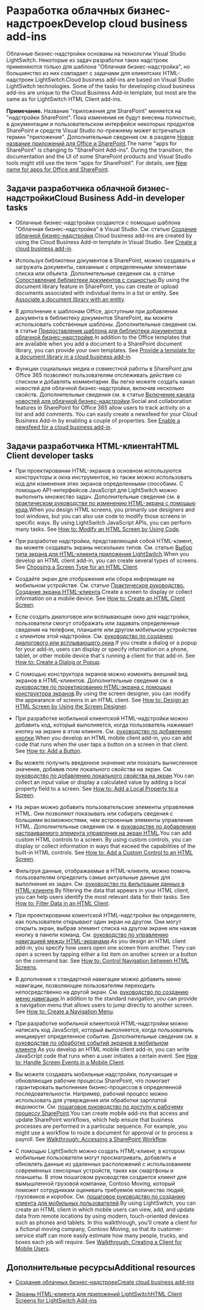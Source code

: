 # <a name="develop-cloud-business-add-ins"></a><span data-ttu-id="d5f74-101">Разработка облачных бизнес-надстроек</span><span class="sxs-lookup"><span data-stu-id="d5f74-101">Develop cloud business add-ins</span></span>
 <span data-ttu-id="d5f74-p101">Облачные бизнес-надстройки основаны на технологии Visual Studio LightSwitch. Некоторые из задач разработки таких надстроек применяются только для шаблона "Облачная бизнес-надстройка", но большинство из них совпадает с задачами для клиентских HTML-надстроек LightSwitch.</span><span class="sxs-lookup"><span data-stu-id="d5f74-p101">Cloud business add-ins are based on Visual Studio LightSwitch technologies. Some of the tasks for developing cloud business add-ins are unique to the Cloud Business Add-in template, but most are the same as for LightSwitch HTML Client add-ins.</span></span>
 

 <span data-ttu-id="d5f74-p102">**Примечание.** Название "приложения для SharePoint" меняется на "надстройки SharePoint". Пока изменения не будут внесены полностью, в документации и пользовательском интерфейсе некоторых продуктов SharePoint и средств Visual Studio по-прежнему может встречаться термин "приложение". Дополнительные сведения см. в разделе [Новое название приложений для Office и SharePoint](new-name-for-apps-for-sharepoint#bk_newname).</span><span class="sxs-lookup"><span data-stu-id="d5f74-p102">The name "apps for SharePoint" is changing to "SharePoint Add-ins". During the transition, the documentation and the UI of some SharePoint products and Visual Studio tools might still use the term "apps for SharePoint". For details, see [New name for apps for Office and SharePoint](new-name-for-apps-for-sharepoint#bk_newname).</span></span>
 


## <a name="cloud-business-add-in-developer-tasks"></a><span data-ttu-id="d5f74-107">Задачи разработчика облачной бизнес-надстройки</span><span class="sxs-lookup"><span data-stu-id="d5f74-107">Cloud Business Add-in developer tasks</span></span>


- <span data-ttu-id="d5f74-p103">Облачные бизнес-надстройки создаются с помощью шаблона "Облачная бизнес-надстройка" в Visual Studio. См. статью [Создание облачной бизнес-надстройки](create-a-cloud-business-add-in).</span><span class="sxs-lookup"><span data-stu-id="d5f74-p103">Cloud business add-ins are created by using the Cloud Business Add-in template in Visual Studio. See  [Create a cloud business add-in](create-a-cloud-business-add-in).</span></span>
    
 
- <span data-ttu-id="d5f74-p104">Используя библиотеки документов в SharePoint, можно создавать и загружать документы, связанные с определенными элементами списка или объекта. Дополнительные сведения см. в статье  [Сопоставление библиотеки документов с сущностью](associate-a-document-library-with-an-entity).</span><span class="sxs-lookup"><span data-stu-id="d5f74-p104">By using the document library feature in SharePoint, you can create or upload documents associated with individual items in a list or entity. See  [Associate a document library with an entity](associate-a-document-library-with-an-entity).</span></span>
    
 
- <span data-ttu-id="d5f74-p105">В дополнение к шаблонам Office, доступным при добавлении документа в библиотеку документов SharePoint, вы можете использовать собственные шаблоны. Дополнительные сведения см. в статье  [Предоставление шаблона для библиотеки документов в облачной бизнес-надстройке](provide-a-template-for-a-document-library-in-a-cloud-business-add-in).</span><span class="sxs-lookup"><span data-stu-id="d5f74-p105">In addition to the Office templates that are available when you add a document to a SharePoint document library, you can provide your own templates. See  [Provide a template for a document library in a cloud business add-in](provide-a-template-for-a-document-library-in-a-cloud-business-add-in).</span></span>
    
 
- <span data-ttu-id="d5f74-p106">Функции социальных медиа и совместной работы в SharePoint для Office 365 позволяют пользователям отслеживать действия со списком и добавлять комментарии. Вы легко можете создать канал новостей для облачной бизнес-надстройки, включив несколько свойств. Дополнительные сведения см. в статье  [Включение канала новостей для облачной бизнес-надстройки](enable-a-newsfeed-for-a-cloud-business-add-in).</span><span class="sxs-lookup"><span data-stu-id="d5f74-p106">Social and collaboration features in SharePoint for Office 365 allow users to track activity on a list and add comments. You can easily create a newsfeed for your Cloud Business Add-in by enabling a couple of properties. See  [Enable a newsfeed for a cloud business add-in](enable-a-newsfeed-for-a-cloud-business-add-in).</span></span>
    
 

## <a name="html-client-developer-tasks"></a><span data-ttu-id="d5f74-117">Задачи разработчика HTML-клиента</span><span class="sxs-lookup"><span data-stu-id="d5f74-117">HTML Client developer tasks</span></span>


- <span data-ttu-id="d5f74-p107">При проектировании HTML-экранов в основном используются конструкторы и окна инструментов, но также можно использовать код для изменения этих экранов определенными способами. С помощью API-интерфейсов JavaScript для LightSwitch можно выполнить множество задач. Дополнительные сведения см. в  [практическом руководстве по изменению HTML-экрана с помощью кода](http://msdn.microsoft.com/en-us/library/jj733572.aspx).</span><span class="sxs-lookup"><span data-stu-id="d5f74-p107">When you design HTML screens, you primarily use designers and tool windows, but you can also use code to modify those screens in specific ways. By using LightSwitch JavaScript APIs, you can perform many tasks. See  [How to: Modify an HTML Screen by Using Code](http://msdn.microsoft.com/en-us/library/jj733572.aspx).</span></span>
    
 
- <span data-ttu-id="d5f74-p108">При разработке надстройки, представляющей собой HTML-клиент, вы можете создавать экраны нескольких типов. См. статью [Выбор типа экрана для HTML-клиента приложения LightSwitch](http://msdn.microsoft.com/en-us/library/jj713590.aspx).</span><span class="sxs-lookup"><span data-stu-id="d5f74-p108">When you develop an HTML client add-in, you can create several types of screens. See  [Choosing a Screen Type for an HTML Client](http://msdn.microsoft.com/en-us/library/jj713590.aspx).</span></span>
    
 
- <span data-ttu-id="d5f74-p109">Создайте экран для отображения или сбора информации на мобильном устройстве. См. статью [Практическое руководство. Создание экрана HTML-клиента](http://msdn.microsoft.com/en-us/library/jj713589.aspx).</span><span class="sxs-lookup"><span data-stu-id="d5f74-p109">Create a screen to display or collect information on a mobile device. See  [How to: Create an HTML Client Screen](http://msdn.microsoft.com/en-us/library/jj713589.aspx).</span></span>
    
 
- <span data-ttu-id="d5f74-p110">Если создать диалоговое или всплывающее окно для надстройки, пользователи смогут отображать или задавать определенные сведения на телефоне, планшете или другом мобильном устройстве с клиентом этой надстройки. См.  [руководство по созданию диалогового или всплывающего окна](http://msdn.microsoft.com/en-us/library/jj713587.aspx).</span><span class="sxs-lookup"><span data-stu-id="d5f74-p110">If you create a dialog or a popup for your add-in, users can display or specify information on a phone, tablet, or other mobile device that's running a client for that add-in. See  [How to: Create a Dialog or Popup](http://msdn.microsoft.com/en-us/library/jj713587.aspx).</span></span>
    
 
- <span data-ttu-id="d5f74-p111">С помощью конструктора экранов можно изменять внешний вид экранов в HTML-клиентов. Дополнительные сведения см. в  [руководстве по проектированию HTML-экрана с помощью конструктора экранов](http://msdn.microsoft.com/en-us/library/jj733575.aspx).</span><span class="sxs-lookup"><span data-stu-id="d5f74-p111">By using the screen designer, you can modify the appearance of screens in an HTML client. See  [How to: Design an HTML Screen by Using the Screen Designer](http://msdn.microsoft.com/en-us/library/jj733575.aspx).</span></span>
    
 
- <span data-ttu-id="d5f74-p112">При разработке мобильной клиентской HTML-надстройки можно добавить код, который выполняется, когда пользователь нажимает кнопку на экране в этом клиенте. См.  [руководство по добавлению кнопки](http://msdn.microsoft.com/en-us/library/jj733573.aspx).</span><span class="sxs-lookup"><span data-stu-id="d5f74-p112">When you develop an HTML mobile client add-in, you can add code that runs when the user taps a button on a screen in that client. See  [How to: Add a Button](http://msdn.microsoft.com/en-us/library/jj733573.aspx).</span></span>
    
 
- <span data-ttu-id="d5f74-p113">Вы можете получить введенное значение или показать вычисленное значение, добавив поле локального свойства на экран. См.  [руководство по добавлению локального свойства на экран](http://msdn.microsoft.com/en-us/library/jj733571.aspx).</span><span class="sxs-lookup"><span data-stu-id="d5f74-p113">You can collect an input value or display a calculated value by adding a local property field to a screen. See  [How to: Add a Local Property to a Screen](http://msdn.microsoft.com/en-us/library/jj733571.aspx).</span></span>
    
 
- <span data-ttu-id="d5f74-p114">На экран можно добавить пользовательские элементы управления HTML. Они позволяют показывать или собирать сведения с большими возможностями, чем встроенные элементы управления HTML. Дополнительные сведения см. в  [руководстве по добавлению настраиваемого элемента управления на экран HTML](http://msdn.microsoft.com/en-us/library/jj733569.aspx).</span><span class="sxs-lookup"><span data-stu-id="d5f74-p114">You can add custom HTML controls to a screen. By using custom controls, you can display or collect information in ways that exceed the capabilities of the built-in HTML controls. See  [How to: Add a Custom Control to an HTML Screen](http://msdn.microsoft.com/en-us/library/jj733569.aspx).</span></span>
    
 
- <span data-ttu-id="d5f74-p115">Фильтруя данные, отображаемые в HTML-клиенте, можно помочь пользователям определить самые актуальные данные для выполнения их задач. См.  [руководство по фильтрации данных в HTML-клиенте](http://msdn.microsoft.com/en-us/library/jj733574.aspx).</span><span class="sxs-lookup"><span data-stu-id="d5f74-p115">By filtering the data that appears in your HTML client, you can help users identify the most relevant data for their tasks. See  [How to: Filter Data in an HTML Client](http://msdn.microsoft.com/en-us/library/jj733574.aspx).</span></span>
    
 
- <span data-ttu-id="d5f74-p116">При проектировании клиентской HTML-надстройки вы определяете, как пользователи открывают один экран на другом. Они могут открыть экран, выбрав элемент списка на другом экране или нажав кнопку в панели команд. См.  [руководство по управлению навигацией между HTML-экранами](http://msdn.microsoft.com/en-us/library/jj733570.aspx).</span><span class="sxs-lookup"><span data-stu-id="d5f74-p116">As you design an HTML client add-in, you specify how users open one screen from another. They can open a screen by tapping either a list item on another screen or a button on the command bar. See  [How to: Control Navigation between HTML Screens](http://msdn.microsoft.com/en-us/library/jj733570.aspx).</span></span>
    
 
- <span data-ttu-id="d5f74-p117">В дополнение к стандартной навигации можно добавить меню навигации, позволяющее пользователям переходить непосредственно на другой экран. См.  [руководство по созданию меню навигации](http://msdn.microsoft.com/en-us/library/dn546744.aspx).</span><span class="sxs-lookup"><span data-stu-id="d5f74-p117">In addition to the standard navigation, you can provide a navigation menu that allows users to jump directly to another screen. See  [How to: Create a Navigation Menu](http://msdn.microsoft.com/en-us/library/dn546744.aspx).</span></span>
    
 
- <span data-ttu-id="d5f74-p118">При разработке мобильной клиентской HTML-надстройки можно написать код JavaScript, который выполняется, когда пользователь инициирует определенное событие. Дополнительные сведения см. в  [руководстве по обработке событий экранов в мобильном клиенте](http://msdn.microsoft.com/en-us/library/jj863131.aspx).</span><span class="sxs-lookup"><span data-stu-id="d5f74-p118">As you develop an HTML mobile client add-in, you can write JavaScript code that runs when a user initiates a certain event. See  [How to: Handle Screen Events in a Mobile Client](http://msdn.microsoft.com/en-us/library/jj863131.aspx).</span></span>
    
 
- <span data-ttu-id="d5f74-p119">Вы можете создавать мобильные надстройки, получающие и обновляющие рабочие процессы SharePoint, что помогает гарантировать выполнение бизнес-процессов в определенной последовательности. Например, рабочий процесс можно использовать для утверждения или обработки зарплатой ведомости. См.  [пошаговое руководство по доступу к рабочему процессу SharePoint](http://msdn.microsoft.com/en-us/library/dn282437.aspx).</span><span class="sxs-lookup"><span data-stu-id="d5f74-p119">You can create mobile add-ins that access and update SharePoint workflows, which help ensure that business processes are performed in a particular sequence. For example, you might use a workflow to route a document for approval or to process a payroll. See  [Walkthrough: Accessing a SharePoint Workflow](http://msdn.microsoft.com/en-us/library/dn282437.aspx).</span></span>
    
 
- <span data-ttu-id="d5f74-p120">С помощью LightSwitch можно создать HTML-клиент, в котором мобильные пользователи могут просматривать, добавлять и обновлять данные из удаленных расположений с использованием современных сенсорных устройств, таких как смартфоны и планшеты. В этом пошаговом руководстве создается клиент для вымышленной грузовой компании, Contoso Moving, который поможет сотрудникам оценивать требуемое количество людей, грузовиков и коробок. См.  [пошаговое руководство по созданию клиента для мобильных пользователей](http://msdn.microsoft.com/en-us/library/jj674624.aspx).</span><span class="sxs-lookup"><span data-stu-id="d5f74-p120">By using LightSwitch, you can create an HTML client in which mobile users can view, add, and update data from remote locations by using modern, touch-oriented devices such as phones and tablets. In this walkthrough, you'll create a client for a fictional moving company, Contoso Moving, so that its customer-service staff can more easily estimate how many people, trucks, and boxes each job will require. See  [Walkthrough: Creating a Client for Mobile Users](http://msdn.microsoft.com/en-us/library/jj674624.aspx).</span></span>
    
 

## <a name="additional-resources"></a><span data-ttu-id="d5f74-151">Дополнительные ресурсы</span><span class="sxs-lookup"><span data-stu-id="d5f74-151">Additional resources</span></span>
<span data-ttu-id="d5f74-152"><a name="bk_addresources"> </a></span><span class="sxs-lookup"><span data-stu-id="d5f74-152"></span></span>


-  [<span data-ttu-id="d5f74-153">Создание облачных бизнес-надстроек</span><span class="sxs-lookup"><span data-stu-id="d5f74-153">Create cloud business add-ins</span></span>](create-cloud-business-add-ins)
    
 
-  [<span data-ttu-id="d5f74-154">Экраны HTML-клиента для приложений LightSwitch</span><span class="sxs-lookup"><span data-stu-id="d5f74-154">HTML Client Screens for LightSwitch Add-ins</span></span>](http://msdn.microsoft.com/en-us/library/jj674623.aspx)
    
 


